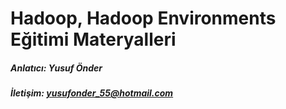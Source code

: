 # Hadoop, Hadoop Environments Eğitimi Materyalleri

##### Anlatıcı: Yusuf Önder
##### İletişim: yusufonder_55@hotmail.com